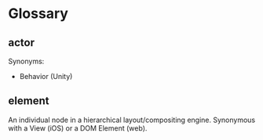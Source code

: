 # Glossary

## actor



Synonyms:

- Behavior (Unity)

## element

An individual node in a hierarchical layout/compositing engine. Synonymous with a View (iOS) or a DOM Element (web).